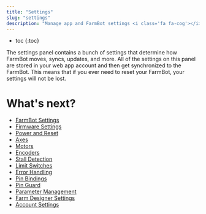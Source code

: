 ```yaml
---
title: "Settings"
slug: "settings"
description: "Manage app and FarmBot settings <i class='fa fa-cog'></i>\n[Open in the app](https://my.farm.bot/app/designer/settings)"
---
```


* toc
{:toc}

The settings panel contains a bunch of settings that determine how FarmBot moves, syncs, updates, and more. All of the settings on this panel are stored in your web app account and then get synchronized to the FarmBot. This means that if you ever need to reset your FarmBot, your settings will not be lost.

# What's next?

 * [FarmBot Settings](settings/farmbot-settings.md)
 * [Firmware Settings](settings/firmware-settings.md)
 * [Power and Reset](settings/power-and-reset.md)
 * [Axes](settings/axes.md)
 * [Motors](settings/motors.md)
 * [Encoders](settings/encoders.md)
 * [Stall Detection](settings/stall-detection.md)
 * [Limit Switches](settings/limit-switches.md)
 * [Error Handling](settings/error-handling.md)
 * [Pin Bindings](settings/pin-bindings.md)
 * [Pin Guard](settings/pin-guard.md)
 * [Parameter Management](settings/parameter-management.md)
 * [Farm Designer Settings](settings/farm-designer-settings.md)
 * [Account Settings](settings/account-settings.md)
